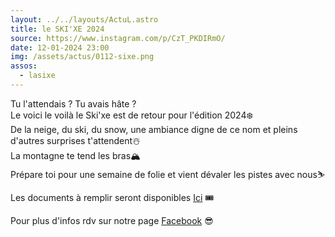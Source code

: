 ```yaml
---
layout: ../../layouts/ActuL.astro
title: le SKI'XE 2024
source: https://www.instagram.com/p/CzT_PKDIRmO/
date: 12-01-2024 23:00
img: /assets/actus/0112-sixe.png
assos:
  - lasixe
---
```


Tu l'attendais ? Tu avais hâte ?  
Le voici le voilà le Ski'xe est de retour pour l'édition 2024❄️  
De la neige, du ski, du snow, une ambiance digne de ce nom et pleins d'autres surprises t'attendent☃️  
La montagne te tend les bras🏔  
Prépare toi pour une semaine de folie et vient dévaler les pistes avec nous⛷️

Les documents à remplir seront disponibles [Ici](https://docs.google.com/document/d/1jjOjE0pMbXpn6fuDg0wLo8fF7L438AVF/) 🎟

Pour plus d'infos rdv sur notre page [Facebook](https://www.facebook.com/LaSixeBdeJussieu) 😎
